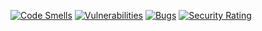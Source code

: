 [![Code Smells](https://sonarcloud.io/api/project_badges/measure?project=pio2398_po&metric=code_smells)](https://sonarcloud.io/summary/new_code?id=pio2398_po)
[![Vulnerabilities](https://sonarcloud.io/api/project_badges/measure?project=pio2398_po&metric=vulnerabilities)](https://sonarcloud.io/summary/new_code?id=pio2398_po)
[![Bugs](https://sonarcloud.io/api/project_badges/measure?project=pio2398_po&metric=bugs)](https://sonarcloud.io/summary/new_code?id=pio2398_po)
[![Security Rating](https://sonarcloud.io/api/project_badges/measure?project=pio2398_po&metric=security_rating)](https://sonarcloud.io/summary/new_code?id=pio2398_po)
